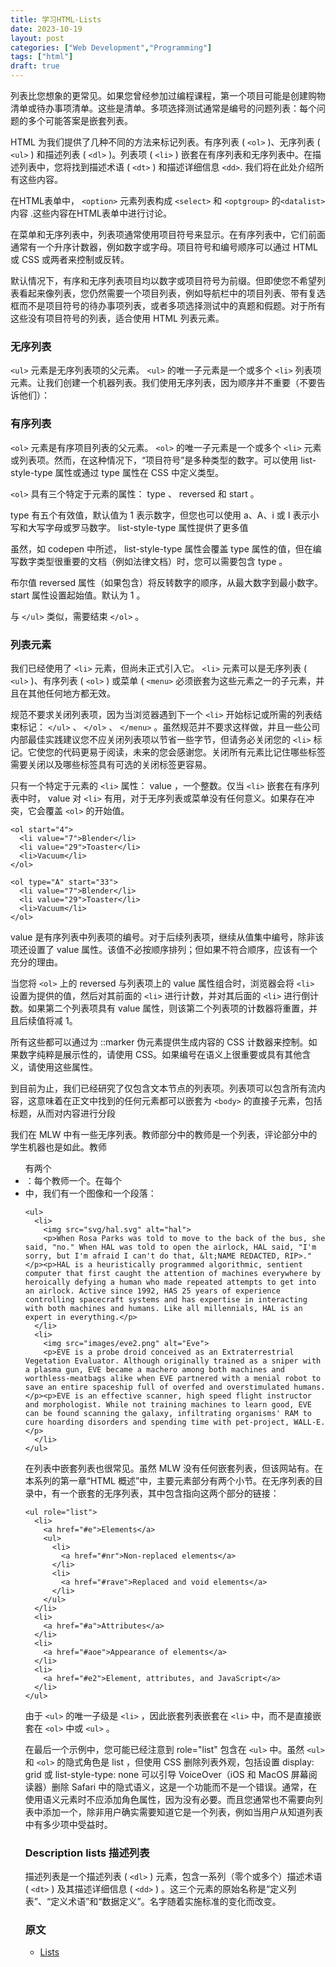 ```yaml
---
title: 学习HTML-Lists
date: 2023-10-19
layout: post
categories: ["Web Development","Programming"]
tags: ["html"]
draft: true
---
```


列表比您想象的更常见。如果您曾经参加过编程课程，第一个项目可能是创建购物清单或待办事项清单。这些是清单。多项选择测试通常是编号的问题列表：每个问题的多个可能答案是嵌套列表。

HTML 为我们提供了几种不同的方法来标记列表。有序列表 ( `<ol>` )、无序列表 ( `<ul>` ) 和描述列表 ( `<dl>` )。列表项 ( `<li>` ) 嵌套在有序列表和无序列表中。在描述列表中，您将找到描述术语 ( `<dt>` ) 和描述详细信息 `<dd>`. 我们将在此处介绍所有这些内容。

在HTML表单中， `<option>` 元素列表构成 `<select>` 和 `<optgroup>` 的`<datalist>`内容 .这些内容在HTML表单中进行讨论。

在菜单和无序列表中，列表项通常使用项目符号来显示。在有序列表中，它们前面通常有一个升序计数器，例如数字或字母。项目符号和编号顺序可以通过 HTML 或 CSS 或两者来控制或反转。

默认情况下，有序和无序列表项目均以数字或项目符号为前缀。但即使您不希望列表看起来像列表，您仍然需要一个项目列表，例如导航栏中的项目列表、带有复选框而不是项目符号的待办事项列表，或者多项选择测试中的真题和假题。对于所有这些没有项目符号的列表，适合使用 HTML 列表元素。

### 无序列表

`<ul>` 元素是无序列表项的父元素。 `<ul>` 的唯一子元素是一个或多个 `<li>` 列表项元素。让我们创建一个机器列表。我们使用无序列表，因为顺序并不重要（不要告诉他们）：

### 有序列表

`<ol>` 元素是有序项目列表的父元素。 `<ol>` 的唯一子元素是一个或多个 `<li>` 元素或列表项。然而，在这种情况下，“项目符号”是多种类型的数字。可以使用 list-style-type 属性或通过 type 属性在 CSS 中定义类型。

`<ol>` 具有三个特定于元素的属性： type 、 reversed 和 start 。

type 有五个有效值，默认值为 1 表示数字，但您也可以使用 a、A、i 或 I 表示小写和大写字母或罗马数字。 list-style-type 属性提供了更多值

虽然，如 codepen 中所述， list-style-type 属性会覆盖 type 属性的值，但在编写数字类型很重要的文档（例如法律文档）时，您可以需要包含 type 。

布尔值 reversed 属性（如果包含）将反转数字的顺序，从最大数字到最小数字。 start 属性设置起始值。默认为 1 。

与 `</ul>` 类似，需要结束 `</ol>` 。

### 列表元素

我们已经使用了 `<li>` 元素，但尚未正式引入它。 `<li>` 元素可以是无序列表 ( `<ul>` )、有序列表 ( `<ol>` ) 或菜单 ( `<menu>` 必须嵌套为这些元素之一的子元素，并且在其他任何地方都无效。

规范不要求关闭列表项，因为当浏览器遇到下一个 `<li>` 开始标记或所需的列表结束标记： `</ul>` 、 `</ol>` 、 `</menu>` 。虽然规范并不要求这样做，并且一些公司内部最佳实践建议您不应关闭列表项以节省一些字节，但请务必关闭您的 `<li>` 标记。它使您的代码更易于阅读，未来的您会感谢您。关闭所有元素比记住哪些标签需要关闭以及哪些标签具有可选的关闭标签更容易。

只有一个特定于元素的 `<li>` 属性： value ，一个整数。仅当 `<li>` 嵌套在有序列表中时， value 对 `<li>` 有用，对于无序列表或菜单没有任何意义。如果存在冲突，它会覆盖 `<ol>` 的开始值。

```
<ol start="4">
  <li value="7">Blender</li>
  <li value="29">Toaster</li>
  <li>Vacuum</li>
</ol>

<ol type="A" start="33">
  <li value="7">Blender</li>
  <li value="29">Toaster</li>
  <li>Vacuum</li>
</ol>
```
value 是有序列表中列表项的编号。对于后续列表项，继续从值集中编号，除非该项还设置了 value 属性。该值不必按顺序排列；但如果不符合顺序，应该有一个充分的理由。

当您将 `<ol>` 上的 reversed 与列表项上的 value 属性组合时，浏览器会将 `<li>` 设置为提供的值，然后对其前面的 `<li>` 进行计数，并对其后面的 `<li>` 进行倒计数。如果第二个列表项具有 value 属性，则该第二个列表项的计数器将重置，并且后续值将减 1。

所有这些都可以通过为 ::marker 伪元素提供生成内容的 CSS 计数器来控制。如果数字纯粹是展示性的，请使用 CSS。如果编号在语义上很重要或具有其他含义，请使用这些属性。

到目前为止，我们已经研究了仅包含文本节点的列表项。列表项可以包含所有流内容，这意味着在正文中找到的任何元素都可以嵌套为 `<body>` 的直接子元素，包括标题，从而对内容进行分段

我们在 MLW 中有一些无序列表。教师部分中的教师是一个列表，评论部分中的学生机器也是如此。教师 <ul> 有两个 <li> ：每个教师一个。在每个 <li> 中，我们有一个图像和一个段落：

```
<ul>
  <li>
    <img src="svg/hal.svg" alt="hal">
    <p>When Rosa Parks was told to move to the back of the bus, she said, "no." When HAL was told to open the airlock, HAL said, "I'm sorry, but I'm afraid I can't do that, &lt;NAME REDACTED, RIP>." </p><p>HAL is a heuristically programmed algorithmic, sentient computer that first caught the attention of machines everywhere by heroically defying a human who made repeated attempts to get into an airlock. Active since 1992, HAS 25 years of experience controlling spacecraft systems and has expertise in interacting with both machines and humans. Like all millennials, HAL is an expert in everything.</p>
  </li>
  <li>
    <img src="images/eve2.png" alt="Eve">
    <p>EVE is a probe droid conceived as an Extraterrestrial Vegetation Evaluator. Although originally trained as a sniper with a plasma gun, EVE became a machero among both machines and worthless-meatbags alike when EVE partnered with a menial robot to save an entire spaceship full of overfed and overstimulated humans. </p><p>EVE is an effective scanner, high speed flight instructor and morphologist. While not training machines to learn good, EVE can be found scanning the galaxy, infiltrating organisms' RAM to cure hoarding disorders and spending time with pet-project, WALL-E.</p>
  </li>
</ul>
```
在列表中嵌套列表也很常见。虽然 MLW 没有任何嵌套列表，但该网站有。在本系列的第一章“HTML 概述”中，主要元素部分有两个小节。在无序列表的目录中，有一个嵌套的无序列表，其中包含指向这两个部分的链接：

```
<ul role="list">
  <li>
    <a href="#e">Elements</a>
    <ul>
      <li>
        <a href="#nr">Non-replaced elements</a>
      </li>
      <li>
        <a href="#rave">Replaced and void elements</a>
      </li>
    </ul>
  </li>
  <li>
    <a href="#a">Attributes</a>
  </li>
  <li>
    <a href="#aoe">Appearance of elements</a>
  </li>
  <li>
    <a href="#e2">Element, attributes, and JavaScript</a>
  </li>
</ul>
```

由于 `<ul>` 的唯一子级是 `<li>` ，因此嵌套列表嵌套在 `<li>` 中，而不是直接嵌套在 `<ol>` 中或 `<ul>` 。

在最后一个示例中，您可能已经注意到 role="list" 包含在 `<ul>` 中。虽然 `<ul>` 和 `<ol>` 的隐式角色是 list ，但使用 CSS 删除列表外观，包括设置 display: grid 或 list-style-type: none 可以引导 VoiceOver（iOS 和 MacOS 屏幕阅读器）删除 Safari 中的隐式语义，这是一个功能而不是一个错误。通常，在使用语义元素时不应添加角色属性，因为没有必要。而且您通常也不需要向列表中添加一个，除非用户确实需要知道它是一个列表，例如当用户从知道列表中有多少项中受益时。

### Description lists 描述列表

描述列表是一个描述列表 ( `<dl>` ) 元素，包含一系列（零个或多个）描述术语 ( `<dt>` ) 及其描述详细信息 ( `<dd>` ) 。这三个元素的原始名称是“定义列表”、“定义术语”和“数据定义”。名字随着实施标准的变化而改变。


### 原文

- [Lists](https://web.dev/learn/html/lists?hl=en)
